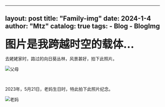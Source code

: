 

---
layout:     post
title:      "Family-img"
date:       2024-1-4
author:     "Mtz"
catalog: true
tags:
    - Blog
    - BlogImg
---

<span style="font-size: 2.5em; font-weight: bold;">图片是我跨越时空的载体...</span>



去姥姥家时，路过的向日葵丛林，风景甚好，拍下此照片。

![父母](2024-1-12-life-3.assets/b01fe53eda3f87d5b4780.jpg)

<br/>

2023年，5月21日，老妈生日时，特此拍下此照片纪念。

![老妈](2024-1-12-life-3.assets/43b1b4e9aad5d7334a191.jpg)

